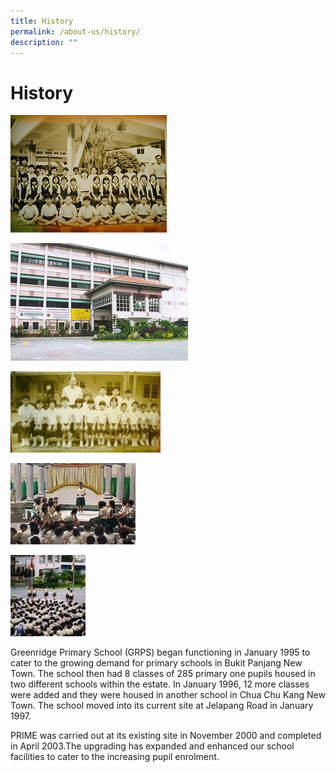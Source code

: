 ```yaml
---
title: History
permalink: /about-us/history/
description: ""
---
```

# History

![](/images/About%20Us/history1.jpg)

![](/images/About%20Us/history3.jpg)

![](/images/About%20Us/history2.jpg)

![](/images/About%20Us/history5.jpg)

![](/images/About%20Us/history4.jpg)

Greenridge Primary School (GRPS) began functioning in January 1995 to cater to the growing demand for primary schools in Bukit Panjang New Town. The school then had 8 classes of 285 primary one pupils housed in two different schools within the estate. In January 1996, 12 more classes were added and they were housed in another school in Chua Chu Kang New Town. The school moved into its current site at Jelapang Road in January 1997.

PRIME was carried out at its existing site in November 2000 and completed in April 2003.The upgrading has expanded and enhanced our school facilities to cater to the increasing pupil enrolment.